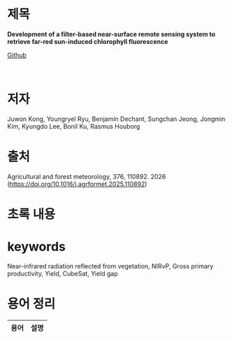 # 제목
<b>Development of a filter-based near-surface remote sensing system to retrieve far-red sun-induced chlorophyll fluorescence</b>

[Github](https://github.com/Kinznice/4S-SIF)

<br>

# 저자
Juwon Kong, Youngryel Ryu, Benjamin Dechant, Sungchan Jeong, Jongmin Kim, Kyungdo Lee, Bonil Ku, Rasmus Houborg

# 출처
Agricultural and forest meteorology, 376, 110892. 2026 (https://doi.org/10.1016/j.agrformet.2025.110892)

# 초록 내용


# keywords
Near-infrared radiation reflected  from vegetation, NIRvP, Gross primary productivity, Yield, CubeSat, Yield gap
<br>

# 용어 정리
|용어|설명|
|:-:|:-|
